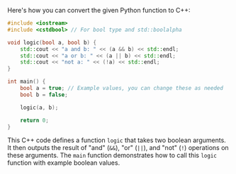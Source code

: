  Here's how you can convert the given Python function to C++:

```cpp
#include <iostream>
#include <cstdbool> // For bool type and std::boolalpha

void logic(bool a, bool b) {
    std::cout << "a and b: " << (a && b) << std::endl;
    std::cout << "a or b: " << (a || b) << std::endl;
    std::cout << "not a: " << (!a) << std::endl;
}

int main() {
    bool a = true; // Example values, you can change these as needed
    bool b = false;

    logic(a, b);

    return 0;
}
```

This C++ code defines a function `logic` that takes two boolean arguments. It then outputs the result of "and" (`&&`), "or" (`||`), and "not" (`!`) operations on these arguments. The `main` function demonstrates how to call this `logic` function with example boolean values.
